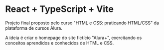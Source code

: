 # React + TypeScript + Vite

Projeto final proposto pelo curso "HTML e CSS: praticando HTML/CSS" da plataforma de cursos Alura.

A ideia é criar o homepage do site fictício "Alura+", exercitando os conceitos aprendidos e conhecidos de HTML e CSS.
